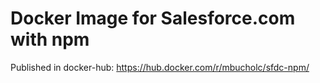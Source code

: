# Docker Image for Salesforce.com with npm

Published in docker-hub: https://hub.docker.com/r/mbucholc/sfdc-npm/
